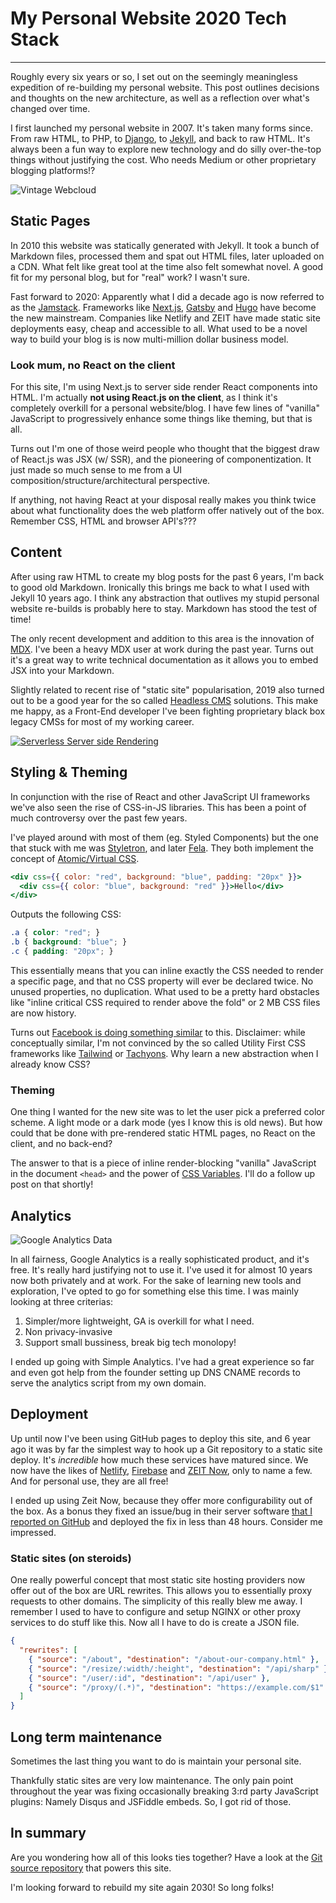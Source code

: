 # My Personal Website 2020 Tech Stack

---

<Intro>Roughly every six years or so, I set out on the seemingly meaningless expedition of re-building my personal website. This post outlines decisions and thoughts on the new architecture, as well as a reflection over what's changed over time.</Intro>

I first launched my personal website in 2007. It's taken many forms since. From raw HTML, to PHP, to [Django](https://www.djangoproject.com/), to [Jekyll](https://jekyllrb.com/), and back to raw HTML. It's always been a fun way to explore new technology and do silly over-the-top things without justifying the cost. Who needs Medium or other proprietary blogging platforms!?

![Vintage Webcloud](/vintage-webcloud-2010.jpg "Ah, my good old 2010 vintage website in IE7, starting to feel like an old bottle of wine")

## Static Pages

In 2010 this website was statically generated with Jekyll. It took a bunch of Markdown files, processed them and spat out HTML files, later uploaded on a CDN. What felt like great tool at the time also felt somewhat novel. A good fit for my personal blog, but for "real" work? I wasn't sure.

Fast forward to 2020: Apparently what I did a decade ago is now referred to as the [Jamstack](https://jamstack.org/). Frameworks like [Next.js](nextjs.org/), [Gatsby](https://www.gatsbyjs.com/careers/) and [Hugo](https://gohugo.io/) have become the new mainstream. Companies like Netlify and ZEIT have made static site deployments easy, cheap and accessible to all. What used to be a novel way to build your blog is is now multi-million dollar business model.

### Look mum, no React on the client

For this site, I'm using Next.js to server side render React components into HTML. I'm actually **not using React.js on the client**, as I think it's completely overkill for a personal website/blog. I have few lines of "vanilla" JavaScript to progressively enhance some things like theming, but that is all.

Turns out I'm one of those weird people who thought that the biggest draw of React.js was JSX (w/ SSR), and the pioneering of componentization. It just made so much sense to me from a UI composition/structure/architectural perspective.

If anything, not having React at your disposal really makes you think twice about what functionality does the web platform offer natively out of the box. Remember CSS, HTML and browser API's???


## Content

After using raw HTML to create my blog posts for the past 6 years, I'm back to good old Markdown. Ironically this brings me back to what I used with Jekyll 10 years ago. I think any abstraction that outlives my stupid personal website re-builds is probably here to stay. Markdown has stood the test of time!

The only recent development and addition to this area is the innovation of [MDX](https://mdxjs.com/). I've been a heavy MDX user at work during the past year. Turns out it's a great way to write technical documentation as it allows you to embed JSX into your Markdown.

Slightly related to recent rise of "static site" popularisation, 2019 also turned out to be a good year for the so called [Headless CMS](https://www.smashingmagazine.com/2018/11/structured-content-done-right/) solutions. This make me happy, as a Front-End developer I've been fighting proprietary black box legacy CMSs for most of my working career.


[![Serverless Server side Rendering](/serverless-ssr.jpg "Serverless Server Side Rendering As a Service - SSSRaaS. It's a joke... or is it?")](https://twitter.com/KrijnHoetmer/status/1071010569438838786)


## Styling & Theming

In conjunction with the rise of React and other JavaScript UI frameworks we've also seen the rise of CSS-in-JS libraries. This has been a point of much controversy over the past few years.

I've played around with most of them (eg. Styled Components) but the one that stuck with me was [Styletron](https://www.styletron.org/), and later [Fela](http://fela.js.org/). They both implement the concept of [Atomic/Virtual CSS](https://ryantsao.com/blog/virtual-css-with-styletron).

```jsx
<div css={{ color: "red", background: "blue", padding: "20px" }}>
  <div css={{ color: "blue", background: "red" }}>Hello</div>
</div>
```

Outputs the following CSS:

```css
.a { color: "red"; }
.b { background: "blue"; }
.c { padding: "20px"; }
```

This essentially means that you can inline exactly the CSS needed to render a specific page, and that no CSS property will ever be declared twice. No unused properties, no duplication. What used to be a pretty hard obstacles like "inline critical CSS required to render above the fold" or 2 MB CSS files are now history.

Turns out [Facebook is doing something similar](https://twitter.com/adamwathan/status/1123705771995410432?s=12) to this. Disclaimer: while conceptually similar, I'm not convinced by the so called Utility First CSS frameworks like [Tailwind](https://tailwindcss.com/) or [Tachyons](http://tachyons.io/). Why learn a new abstraction when I already know CSS?

### Theming

One thing I wanted for the new site was to let the user pick a preferred color scheme. A light mode or a dark mode (yes I know this is old news). But how could that be done with pre-rendered static HTML pages, no React on the client, and no back-end?

The answer to that is a piece of inline render-blocking "vanilla" JavaScript in the document `<head>` and the power of [CSS Variables](https://developer.mozilla.org/en-US/docs/Web/CSS/Using_CSS_custom_properties). I'll do a follow up post on that shortly!


## Analytics

![Google Analytics Data](/ga-10-years.jpg "Ten years of Google Analytics visitor data. Yes folks, I was killing it back in 2012 :D")

In all fairness, Google Analytics is a really sophisticated product, and it's free. It's really hard justifying not to use it. I've used it for almost 10 years now both privately and at work. For the sake of learning new tools and exploration, I've opted to go for something else this time. I was mainly looking at three criterias:

1. Simpler/more lightweight, GA is overkill for what I need.
2. Non privacy-invasive
3. Support small bussiness, break big tech monolopy!

I ended up going with <SponsoredLink href="https://referral.simpleanalytics.com/daniel-stocks">Simple Analytics</SponsoredLink>. I've had a great experience so far and even got help from the founder setting up DNS CNAME records to serve the analytics script from my own domain.



## Deployment

Up until now I've been using GitHub pages to deploy this site, and 6 year ago it was by far the simplest way to hook up a Git repository to a static site deploy. It's *incredible* how much these services have matured since. We now have the likes of [Netlify](netlify.com), [Firebase](https://firebase.google.com/) and [ZEIT Now](https://zeit.co/home), only to name a few. And for personal use, they are all free!

I ended up using Zeit Now, because they offer more configurability out of the box. As a bonus they fixed an issue/bug in their server software [that I reported on GitHub](https://github.com/zeit/now/issues/3731) and deployed the fix in less than 48 hours. Consider me impressed.





### Static sites (on steroids)

One really powerful concept that most static site hosting providers now offer out of the box are URL rewrites. This allows you to essentially proxy requests to other domains. The simplicity of this really blew me away. I remember I used to have to configure and setup NGINX or other proxy services to do stuff like this. Now all I have to do is create a JSON file.

```json
{
  "rewrites": [
    { "source": "/about", "destination": "/about-our-company.html" },
    { "source": "/resize/:width/:height", "destination": "/api/sharp" },
    { "source": "/user/:id", "destination": "/api/user" },
    { "source": "/proxy/(.*)", "destination": "https://example.com/$1" }
  ]
}
```


## Long term maintenance

Sometimes the last thing you want to do is maintain your personal site.

Thankfully static sites are very low maintenance. The only pain point throughout the year was fixing occasionally breaking 3:rd party JavaScript plugins: Namely Disqus and JSFiddle embeds. So, I got rid of those.


## In summary

Are you wondering how all of this looks ties together? Have a look at the [Git source repository](https://github.com/danielstocks/webcloud/) that powers this site.

I'm looking forward to rebuild my site again 2030! So long folks!

